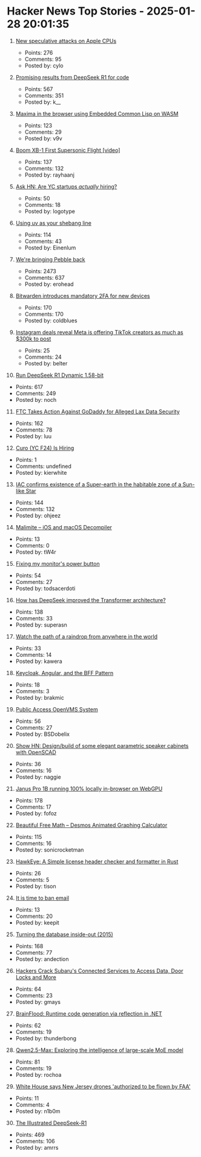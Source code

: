 # Hacker News Top Stories - 2025-01-28 20:01:35

1. [New speculative attacks on Apple CPUs](https://predictors.fail/)
   - Points: 276
   - Comments: 95
   - Posted by: cylo

2. [Promising results from DeepSeek R1 for code](https://simonwillison.net/2025/Jan/27/llamacpp-pr/)
   - Points: 567
   - Comments: 351
   - Posted by: k__

3. [Maxima in the browser using Embedded Common Lisp on WASM](https://maxima-on-wasm.pages.dev/)
   - Points: 123
   - Comments: 29
   - Posted by: v9v

4. [Boom XB-1 First Supersonic Flight [video]](https://www.youtube.com/watch?v=-qisIViAHwI)
   - Points: 137
   - Comments: 132
   - Posted by: rayhaanj

5. [Ask HN: Are YC startups *actually* hiring?](undefined)
   - Points: 50
   - Comments: 18
   - Posted by: logotype

6. [Using uv as your shebang line](https://akrabat.com/using-uv-as-your-shebang-line/)
   - Points: 114
   - Comments: 43
   - Posted by: Einenlum

7. [We're bringing Pebble back](https://repebble.com/)
   - Points: 2473
   - Comments: 637
   - Posted by: erohead

8. [Bitwarden introduces mandatory 2FA for new devices](https://bitwarden.com/help/new-device-verification/)
   - Points: 170
   - Comments: 170
   - Posted by: coldblues

9. [Instagram deals reveal Meta is offering TikTok creators as much as $300k to post](https://www.businessinsider.com/instagram-paying-creators-exclusive-content-deals-reels-contract-details-2025-1)
   - Points: 25
   - Comments: 24
   - Posted by: belter

10. [Run DeepSeek R1 Dynamic 1.58-bit](https://unsloth.ai/blog/deepseekr1-dynamic)
   - Points: 617
   - Comments: 249
   - Posted by: noch

11. [FTC Takes Action Against GoDaddy for Alleged Lax Data Security](https://www.ftc.gov/news-events/news/press-releases/2025/01/ftc-takes-action-against-godaddy-alleged-lax-data-security-its-website-hosting-services)
   - Points: 162
   - Comments: 78
   - Posted by: luu

12. [Curo (YC F24) Is Hiring](https://www.ycombinator.com/companies/curo/jobs/s7a36qb-associate-marketplace-supply)
   - Points: 1
   - Comments: undefined
   - Posted by: kierwhite

13. [IAC confirms existence of a Super-earth in the habitable zone of a Sun-like Star](https://www.iac.es/en/outreach/news/iac-confirms-existence-super-earth-habitable-zone-sun-star)
   - Points: 144
   - Comments: 132
   - Posted by: ohjeez

14. [Malimite – iOS and macOS Decompiler](https://github.com/LaurieWired/Malimite)
   - Points: 13
   - Comments: 0
   - Posted by: tW4r

15. [Fixing my monitor's power button](https://www.lkhrs.com/blog/2025/monitor-repair/)
   - Points: 54
   - Comments: 27
   - Posted by: todsacerdoti

16. [How has DeepSeek improved the Transformer architecture?](https://epoch.ai/gradient-updates/how-has-deepseek-improved-the-transformer-architecture)
   - Points: 138
   - Comments: 33
   - Posted by: superasn

17. [Watch the path of a raindrop from anywhere in the world](https://river-runner-global.samlearner.com/)
   - Points: 33
   - Comments: 14
   - Posted by: kawera

18. [Keycloak, Angular, and the BFF Pattern](https://blog.brakmic.com/keycloak-angular-and-the-bff-pattern/)
   - Points: 18
   - Comments: 3
   - Posted by: brakmic

19. [Public Access OpenVMS System](https://decuserve.org/)
   - Points: 56
   - Comments: 27
   - Posted by: BSDobelix

20. [Show HN: Design/build of some elegant parametric speaker cabinets with OpenSCAD](https://calbryant.uk/blog/speakers/)
   - Points: 36
   - Comments: 16
   - Posted by: naggie

21. [Janus Pro 1B running 100% locally in-browser on WebGPU](https://old.reddit.com/r/LocalLLaMA/comments/1ibnso0/janus_pro_1b_running_100_locally_inbrowser_on/)
   - Points: 178
   - Comments: 17
   - Posted by: fofoz

22. [Beautiful Free Math – Desmos Animated Graphing Calculator](https://www.desmos.com/)
   - Points: 115
   - Comments: 16
   - Posted by: sonicrocketman

23. [HawkEye: A Simple license header checker and formatter in Rust](https://github.com/korandoru/hawkeye)
   - Points: 26
   - Comments: 5
   - Posted by: tison

24. [It is time to ban email](https://shkspr.mobi/blog/2025/01/it-is-time-to-ban-email/)
   - Points: 13
   - Comments: 20
   - Posted by: keepit

25. [Turning the database inside-out (2015)](https://martin.kleppmann.com/2015/11/05/database-inside-out-at-oredev.html)
   - Points: 168
   - Comments: 77
   - Posted by: andection

26. [Hackers Crack Subaru's Connected Services to Access Data, Door Locks and More](https://jalopnik.com/hackers-crack-subarus-connected-services-to-access-loca-1851746393)
   - Points: 64
   - Comments: 23
   - Posted by: gmays

27. [BrainFlood: Runtime code generation via reflection in .NET](https://sbox.game/churchofmiku/brainflood/news/brainflood-compiling-via-reflection-8089c180)
   - Points: 62
   - Comments: 19
   - Posted by: thunderbong

28. [Qwen2.5-Max: Exploring the intelligence of large-scale MoE model](https://qwenlm.github.io/blog/qwen2.5-max/)
   - Points: 81
   - Comments: 19
   - Posted by: rochoa

29. [White House says New Jersey drones 'authorized to be flown by FAA'](https://www.theguardian.com/us-news/2025/jan/28/karoline-leavitt-new-jersey-drones)
   - Points: 11
   - Comments: 4
   - Posted by: n1b0m

30. [The Illustrated DeepSeek-R1](https://newsletter.languagemodels.co/p/the-illustrated-deepseek-r1)
   - Points: 469
   - Comments: 106
   - Posted by: amrrs

